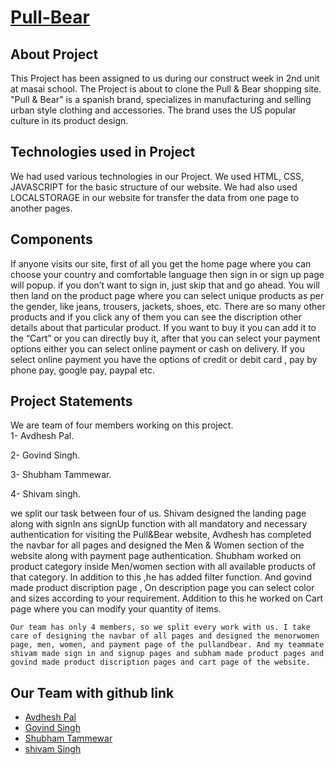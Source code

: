 # <a href="">Pull-Bear</a>
<h2>About Project</h2>
<p>
    This Project has been assigned to us during our construct week in 2nd unit at masai school. The Project is about to clone the Pull & Bear shopping site. "Pull & Bear" is a spanish brand, specializes in manufacturing and selling urban style clothing and accessories. The brand uses the US popular culture in its product design.
</p>
<h2>Technologies used in Project</h2>
<p>
    We had used various technologies in our Project. We used HTML, CSS, JAVASCRIPT for the basic structure of our website. We had also used LOCALSTORAGE in our website for transfer the data from one page to another pages.
</p>

<h2>Components</h2>
<p>
    If anyone visits our site, first of all you get the home page where you can choose your country and comfortable language then sign in or sign up page will popup. if you don’t want to sign in, just skip that and go ahead. You will then land on the product page where you can select unique products as per the gender, like jeans, trousers, jackets, shoes, etc. There are so many other products and if you click any of them you can see the discription other details about that particular product. If you want to buy it you can add it to the “Cart” or you can directly buy it, after that you can select your payment options either you can select online payment or  cash on delivery. If you select online payment you have the options of credit or debit card , pay by phone pay, google pay, paypal etc.

</p>
  
<h2>Project Statements</h2>
<p>
    We are  team of four members working on this project.<br>
1- Avdhesh Pal.

2- Govind Singh.

3- Shubham Tammewar. 

4- Shivam singh.
    
we split our task between four of us. Shivam designed the landing page along with signIn ans signUp function with all mandatory and necessary authentication for visiting   the Pull&Bear website,
Avdhesh has completed the navbar for all pages and designed the Men & Women section of the website along with payment page authentication.
Shubham worked on product category inside Men/women section with all available products of that category. In addition to this ,he has added filter function.
And govind made product discription page , On description page you can select color and sizes according to your requirement. Addition to this he worked on Cart page where you can modify your quantity of items.
    
    Our team has only 4 members, so we split every work with us. I take care of designing the navbar of all pages and designed the menorwomen page, men, women, and payment page of the pullandbear. And my teammate shivam made sign in and signup pages and subham made product pages and govind made product discription pages and cart page of the website.

</p>
<h2>Our Team with github link</h2>
<ul>
    <li><a href="https://github.com/AvdheshPal/">Avdhesh Pal</a></li>
    <li><a href="https://github.com/Govindsingh29">Govind Singh</a></li>
    <li><a href="https://github.com/shubhamtammewar">Shubham Tammewar</a></li>
    <li><a href="https://github.com/CvamSinghh">shivam Singh</a></li>
</ul>
